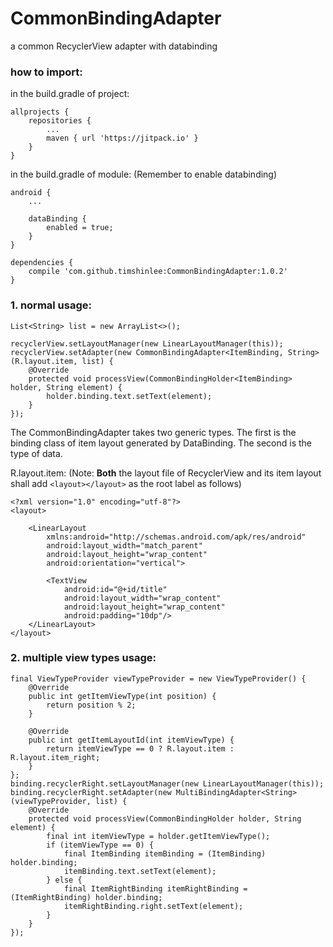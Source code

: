 # CommonBindingAdapter
a common RecyclerView adapter with databinding

### how to import:

in the build.gradle of project:
```
allprojects {
    repositories {
        ...
        maven { url 'https://jitpack.io' }
    }
}
```

in the build.gradle of module: (Remember to enable databinding)
```
android {
    ...
    
    dataBinding {
        enabled = true;
    }
}

dependencies {
    compile 'com.github.timshinlee:CommonBindingAdapter:1.0.2'
}
```


### 1. normal usage:

```
List<String> list = new ArrayList<>();

recyclerView.setLayoutManager(new LinearLayoutManager(this));
recyclerView.setAdapter(new CommonBindingAdapter<ItemBinding, String>(R.layout.item, list) {
    @Override
    protected void processView(CommonBindingHolder<ItemBinding> holder, String element) {
        holder.binding.text.setText(element);
    }
});
```
The CommonBindingAdapter takes two generic types. The first is the binding class of item layout generated by DataBinding. The second is the type of data.

R.layout.item:
(Note: <b>Both</b> the layout file of RecyclerView and its item layout shall add `<layout></layout>` as the root label as follows)
```
<?xml version="1.0" encoding="utf-8"?>
<layout>

    <LinearLayout
        xmlns:android="http://schemas.android.com/apk/res/android"
        android:layout_width="match_parent"
        android:layout_height="wrap_content"
        android:orientation="vertical">

        <TextView
            android:id="@+id/title"
            android:layout_width="wrap_content"
            android:layout_height="wrap_content"
            android:padding="10dp"/>
    </LinearLayout>
</layout>

```

### 2. multiple view types usage:
```
final ViewTypeProvider viewTypeProvider = new ViewTypeProvider() {
    @Override
    public int getItemViewType(int position) {
        return position % 2;
    }

    @Override
    public int getItemLayoutId(int itemViewType) {
        return itemViewType == 0 ? R.layout.item : R.layout.item_right;
    }
};
binding.recyclerRight.setLayoutManager(new LinearLayoutManager(this));
binding.recyclerRight.setAdapter(new MultiBindingAdapter<String>(viewTypeProvider, list) {
    @Override
    protected void processView(CommonBindingHolder holder, String element) {
        final int itemViewType = holder.getItemViewType();
        if (itemViewType == 0) {
            final ItemBinding itemBinding = (ItemBinding) holder.binding;
            itemBinding.text.setText(element);
        } else {
            final ItemRightBinding itemRightBinding = (ItemRightBinding) holder.binding;
            itemRightBinding.right.setText(element);
        }
    }
});
```

